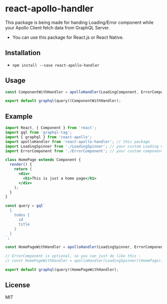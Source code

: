 # react-apollo-handler  
This package is being made for handing Loading/Error component while your Apollo Client fetch data from GraphQL Server.  

* You can use this package for React.js or React Native.

## Installation  
* `npm install --save react-apollo-handler`

## Usage
```jsx
const ComponentWithHandler = apolloHandler(LoadingComponent, ErrorComponent)(MyComponent);

export default graphql(query)(ComponentWithHandler);
```

## Example
```jsx
import React, { Component } from 'react';
import gql from 'graphql-tag';
import { graphql } from 'react-apollo';
import apolloHandler from 'react-apollo-handler'; // this package
import LoadingSpinner from './LoadingSpinner'; // your custom Loading Component
import ErrorComponent from './ErrorComponent'; // your custom component to display if error occur

class HomePage extends Component {
  render() {
    return (
      <div>
        <h1>This is just a home page</h1>
      </div>
    );
  }
}

const query = gql`
  {
    todos {
      id
      title
    }
  }
`;

const HomePageWithHandler = apolloHandler(LoadingSpinner, ErrorComponent)(HomePage);

// ErrorComponent is optional, so you can just do like this :
// const HomePageWithHandler = apolloHandler(LoadingSpinner)(HomePage);

export default graphql(query)(HomePageWithHandler);

```

## License
MIT